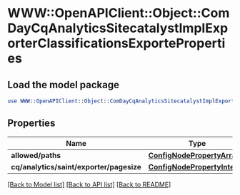 # WWW::OpenAPIClient::Object::ComDayCqAnalyticsSitecatalystImplExporterClassificationsExporteProperties

## Load the model package
```perl
use WWW::OpenAPIClient::Object::ComDayCqAnalyticsSitecatalystImplExporterClassificationsExporteProperties;
```

## Properties
Name | Type | Description | Notes
------------ | ------------- | ------------- | -------------
**allowed/paths** | [**ConfigNodePropertyArray**](ConfigNodePropertyArray.md) |  | [optional] 
**cq/analytics/saint/exporter/pagesize** | [**ConfigNodePropertyInteger**](ConfigNodePropertyInteger.md) |  | [optional] 

[[Back to Model list]](../README.md#documentation-for-models) [[Back to API list]](../README.md#documentation-for-api-endpoints) [[Back to README]](../README.md)


